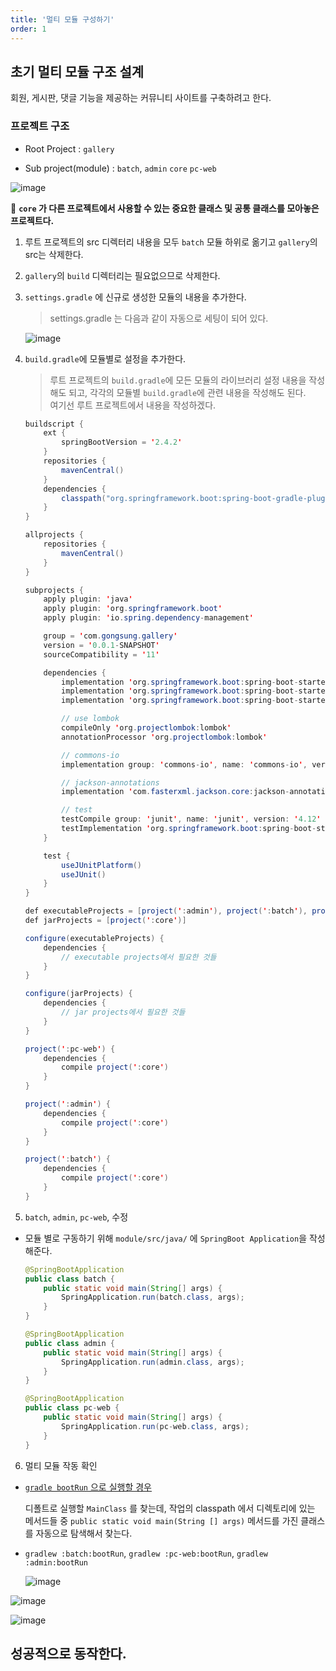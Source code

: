 ```yaml
---
title: '멀티 모듈 구성하기'
order: 1
---
```


## 초기 멀티 모듈 구조 설계

회원, 게시판, 댓글 기능을 제공하는 커뮤니티 사이트를 구축하려고 한다.

### 프로젝트 구조

- Root Project : `gallery`

* Sub project(module) : `batch`, `admin` `core` `pc-web`

![image](https://user-images.githubusercontent.com/51476083/106502460-bc1b1500-6507-11eb-983f-ee1920e1691f.png)

📌 **`core` 가 다른 프로젝트에서 사용할 수 있는 중요한 클래스 및 공통 클래스를 모아놓은 프로젝트다.**

1. 루트 프로젝트의 src 디렉터리 내용을 모두 `batch` 모듈 하위로 옮기고 `gallery`의 src는 삭제한다.

2. `gallery`의 `build` 디렉터리는 필요없으므로 삭제한다.

3. `settings.gradle` 에 신규로 생성한 모듈의 내용을 추가한다.

   > settings.gradle 는 다음과 같이 자동으로 세팅이 되어 있다.

   ![image](https://user-images.githubusercontent.com/51476083/106376940-c42a6600-63dc-11eb-8f3d-18d6c5dbf203.png)

4. `build.gradle`에 모듈별로 설정을 추가한다.

   > 루트 프로젝트의 `build.gradle`에 모든 모듈의 라이브러리 설정 내용을 작성해도 되고, 각각의 모듈별 `build.gradle`에 관련 내용을 작성해도 된다. <br/>
   > 여기선 루트 프로젝트에서 내용을 작성하겠다.

   ```java
   buildscript {
       ext {
           springBootVersion = '2.4.2'
       }
       repositories {
           mavenCentral()
       }
       dependencies {
           classpath("org.springframework.boot:spring-boot-gradle-plugin:${springBootVersion}")
       }
   }

   allprojects {
       repositories {
           mavenCentral()
       }
   }

   subprojects {
       apply plugin: 'java'
       apply plugin: 'org.springframework.boot'
       apply plugin: 'io.spring.dependency-management'

       group = 'com.gongsung.gallery'
       version = '0.0.1-SNAPSHOT'
       sourceCompatibility = '11'

       dependencies {
           implementation 'org.springframework.boot:spring-boot-starter-web'
           implementation 'org.springframework.boot:spring-boot-starter-aop'
           implementation 'org.springframework.boot:spring-boot-starter'

           // use lombok
           compileOnly 'org.projectlombok:lombok'
           annotationProcessor 'org.projectlombok:lombok'

           // commons-io
           implementation group: 'commons-io', name: 'commons-io', version: '2.6'

           // jackson-annotations
           implementation 'com.fasterxml.jackson.core:jackson-annotations'

           // test
           testCompile group: 'junit', name: 'junit', version: '4.12'
           testImplementation 'org.springframework.boot:spring-boot-starter-test'
       }

       test {
           useJUnitPlatform()
           useJUnit()
       }
   }

   def executableProjects = [project(':admin'), project(':batch'), project(':pc-web')]
   def jarProjects = [project(':core')]

   configure(executableProjects) {
       dependencies {
           // executable projects에서 필요한 것들
       }
   }

   configure(jarProjects) {
       dependencies {
           // jar projects에서 필요한 것들
       }
   }

   project(':pc-web') {
       dependencies {
           compile project(':core')
       }
   }

   project(':admin') {
       dependencies {
           compile project(':core')
       }
   }

   project(':batch') {
       dependencies {
           compile project(':core')
       }
   }
   ```

5. `batch`, `admin`, `pc-web`, 수정

- 모듈 별로 구동하기 위해 `module/src/java/` 에 `SpringBoot Application`을 작성해준다.

  ```java
  @SpringBootApplication
  public class batch {
      public static void main(String[] args) {
          SpringApplication.run(batch.class, args);
      }
  }
  ```

  ```java
  @SpringBootApplication
  public class admin {
      public static void main(String[] args) {
          SpringApplication.run(admin.class, args);
      }
  }
  ```

  ```java
  @SpringBootApplication
  public class pc-web {
      public static void main(String[] args) {
          SpringApplication.run(pc-web.class, args);
      }
  }
  ```

6. 멀티 모듈 작동 확인

- [`gradle bootRun` 으로 실행할 경우](https://docs.spring.io/spring-boot/docs/current/gradle-plugin/reference/htmlsingle/#running-your-application-passing-arguments) <br/>

  디폴트로 실행할 `MainClass` 를 찾는데, 작업의 classpath 에서 디렉토리에 있는 메서드들 중 `public static void main(String [] args)` 메서드를 가진 클래스를 자동으로 탐색해서 찾는다.

* `gradlew :batch:bootRun`, `gradlew :pc-web:bootRun`, `gradlew :admin:bootRun`
  <br/>

  ![image](https://user-images.githubusercontent.com/51476083/106502228-72cac580-6507-11eb-8249-508a67cb80d6.png)

![image](https://user-images.githubusercontent.com/51476083/106377738-93e5c600-63e2-11eb-87a6-ace47b970024.png)

![image](https://user-images.githubusercontent.com/51476083/106377727-7f093280-63e2-11eb-93f1-01ebbb83b7d1.png)

## 성공적으로 동작한다.
